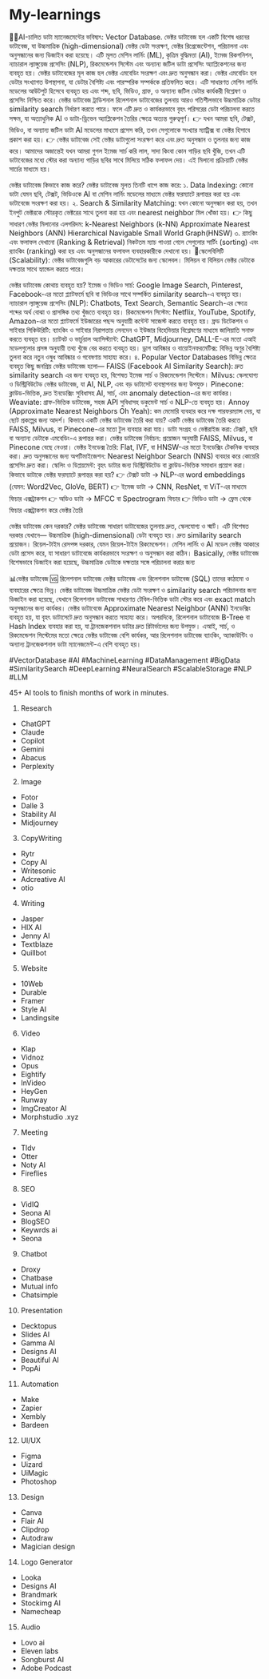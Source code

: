 # My-learnings
🌟🌟AI-চালিত ডাটা ম্যানেজমেন্টের ভবিষ্যৎ: Vector Database.
ভেক্টর ডাটাবেজ হল একটি বিশেষ ধরনের ডাটাবেজ, যা উচ্চমাত্রিক (high-dimensional) ভেক্টর ডেটা সংরক্ষণ, ভেক্টর রিপ্রেজেন্টেশন, পরিচালনা এবং অনুসন্ধানের জন্য ডিজাইন করা হয়েছে। এটি মূলত মেশিন লার্নিং (ML), কৃত্রিম বুদ্ধিমত্তা (AI), ইমেজ রিকগনিশন, ন্যাচারাল ল্যাঙ্গুয়েজ প্রসেসিং (NLP), রিকমেন্ডেশন সিস্টেম এবং অন্যান্য জটিল ডাটা প্রসেসিং অ্যাপ্লিকেশনের জন্য ব্যবহৃত হয়।
ভেক্টর ডাটাবেজের মূল কাজ হল ভেক্টর এমবেডিং সংরক্ষণ এবং দ্রুত অনুসন্ধান করা। ভেক্টর এমবেডিং হল ডেটার সংখ্যাগত উপস্থাপনা, যা ডেটার বৈশিষ্ট্য এবং পারস্পরিক সম্পর্ককে প্রতিফলিত করে। এটি সাধারণত মেশিন লার্নিং মডেলের আউটপুট হিসেবে ব্যবহৃত হয় এবং শব্দ, ছবি, ভিডিও, গ্রাফ, ও অন্যান্য জটিল ডেটার কার্যকরী বিশ্লেষণ ও প্রসেসিং নিশ্চিত করে।
ভেক্টর ডাটাবেজ ট্রাডিশনাল রিলেশনাল ডাটাবেজের তুলনায় আরও গতিশীলভাবে উচ্চমাত্রিক ডেটার similarity search নির্ধারণ করতে পারে। ফলে এটি দ্রুত ও কার্যকরভাবে বৃহৎ পরিসরের ডেটা পরিচালনা করতে সক্ষম, যা অত্যাধুনিক AI ও ডাটা-ড্রিভেন অ্যাপ্লিকেশন তৈরির ক্ষেত্রে অত্যন্ত গুরুত্বপূর্ণ।
👉 যখন আমরা ছবি, টেক্সট, ভিডিও, বা অন্যান্য জটিল ডাটা AI মডেলের মাধ্যমে প্রসেস করি, তখন সেগুলোকে সংখ্যার ম্যাট্রিক্স বা ভেক্টর হিসাবে প্রকাশ করা হয়।
 👉 ভেক্টর ডাটাবেজ সেই ভেক্টর ডাটাগুলো সংরক্ষণ করে এবং দ্রুত অনুসন্ধান ও তুলনার জন্য কাজ করে।
আমাদের অজান্তেই যখন আমরা গুগল ইমেজ সার্চ করি লাল, সাদা কিংবা কোন গাড়ির  ছবি খুঁজি, তখন এটি ডাটাবেজের মধ্যে স্টোর করা অন্যান্য গাড়ির ছবির সাথে মিলিয়ে সঠিক ফলাফল দেয়। এই মিলানো প্রক্রিয়াটি ভেক্টর সার্চের মাধ্যমে হয়।

ভেক্টর ডাটাবেজ কিভাবে কাজ করে?
ভেক্টর ডাটাবেজ মূলত তিনটি ধাপে কাজ করে:
১. Data Indexing:
কোনো ডাটা যেমন ছবি, টেক্সট, ভিডিওকে AI বা মেশিন লার্নিং মডেলের মাধ্যমে ভেক্টর ফরম্যাটে রূপান্তর করা হয় এবং ডাটাবেজে সংরক্ষণ করা হয়।
২. Search & Similarity Matching:
যখন কোনো অনুসন্ধান করা হয়, তখন ইনপুট ভেক্টরকে স্টোরকৃত ভেক্টরের সাথে তুলনা করা হয় এবং nearest neighbor মিল খোঁজা হয়।
👉 কিছু সাধারণ ভেক্টর মিলানোর এলগরিদম:
k-Nearest Neighbors (k-NN)
Approximate Nearest Neighbors (ANN)
Hierarchical Navigable Small World Graph(HNSW)
৩. র‍্যাংকিং এবং ফলাফল দেখানো (Ranking & Retrieval)
নিকটতম ম্যাচ পাওয়া গেলে সেগুলোর সার্টিং (sorting) এবং র‍্যাংকিং (ranking) করা হয় এবং অনুসন্ধানের ফলাফল ব্যবহারকারীকে দেখানো হয়।
🔴স্কেলেবিলিটি (Scalability):
ভেক্টর ডাটাবেজগুলি বড় আকারের ডেটাসেটের জন্য স্কেলেবল। মিলিয়ন বা বিলিয়ন ভেক্টর ডেটাকে দক্ষতার সাথে হ্যান্ডেল করতে পারে।

ভেক্টর ডাটাবেজ কোথায় ব্যবহৃত হয়?
ইমেজ ও ভিডিও সার্চ: Google Image Search, Pinterest, Facebook-এর মতো প্ল্যাটফর্মে ছবি বা ভিডিওর সাথে সম্পর্কিত similarity search-এ ব্যবহৃত হয়।
ন্যাচারাল ল্যাঙ্গুয়েজ প্রসেসিং (NLP): Chatbots, Text Search, Semantic Search-এর ক্ষেত্রে শব্দের অর্থ বোঝা ও প্রাসঙ্গিক তথ্য খুঁজতে ব্যবহৃত হয়।
রিকমেন্ডেশন সিস্টেম: Netflix, YouTube, Spotify, Amazon-এর মতো প্ল্যাটফর্মে ইউজারের পছন্দ অনুযায়ী কন্টেন্ট সাজেস্ট করতে ব্যবহৃত হয়।
ফ্রড ডিটেকশন ও সাইবার সিকিউরিটি: ব্যাংকিং ও সাইবার নিরাপত্তায় লেনদেন ও ইউজার বিহেভিয়ার বিশ্লেষণের মাধ্যমে জালিয়াতি সনাক্ত করতে ব্যবহৃত হয়।
চ্যাটবট ও ভার্চুয়াল অ্যাসিস্ট্যান্ট: ChatGPT, Midjourney, DALL-E-এর মতো এআই মডেলগুলোর প্রসঙ্গ অনুযায়ী তথ্য খুঁজে বের করতে ব্যবহৃত হয়।
ড্রাগ আবিষ্কার ও বায়োইনফরমেটিক্স: বিভিন্ন অণুর বৈশিষ্ট্য তুলনা করে নতুন ওষুধ আবিষ্কার ও গবেষণায় সাহায্য করে।
৪. Popular Vector Databases
বিভিন্ন ক্ষেত্রে ব্যবহৃত কিছু জনপ্রিয় ভেক্টর ডাটাবেজ হলো—
FAISS (Facebook AI Similarity Search): দ্রুত similarity search এর জন্য ব্যবহৃত হয়, বিশেষত ইমেজ সার্চ ও রিকমেন্ডেশন সিস্টেমে।
Milvus: স্কেলযোগ্য ও ডিস্ট্রিবিউটেড ভেক্টর ডাটাবেজ, যা AI, NLP, এবং বড় ডাটাসেট ব্যবস্থাপনার জন্য উপযুক্ত।
Pinecone: ক্লাউড-ভিত্তিক, দ্রুত ইনডেক্সিং সুবিধাসহ AI, সার্চ, এবং anomaly detection-এর জন্য কার্যকর।
Weaviate: গ্রাফ-ভিত্তিক ডাটাবেজ, সহজ API সুবিধাসহ ডকুমেন্ট সার্চ ও NLP-তে ব্যবহৃত হয়।
Annoy (Approximate Nearest Neighbors Oh Yeah): কম মেমোরি ব্যবহার করে দক্ষ পারফরম্যান্স দেয়, যা ছোট প্রকল্পের জন্য আদর্শ।
কিভাবে একটি ভেক্টর ডাটাবেজ তৈরি করা যায়?
একটি ভেক্টর ডাটাবেজ তৈরি করতে FAISS, Milvus, বা Pinecone-এর মতো টুল ব্যবহার করা যায়।
ডাটা সংগ্রহ ও ভেক্টরাইজ করা: টেক্সট, ছবি বা অন্যান্য ডেটাকে এমবেডিং-এ রূপান্তর করা।
ভেক্টর ডাটাবেজ নির্বাচন: প্রয়োজন অনুযায়ী FAISS, Milvus, বা Pinecone বেছে নেওয়া।
ভেক্টর ইনডেক্স তৈরি: Flat, IVF, বা HNSW-এর মতো ইনডেক্সিং টেকনিক ব্যবহার করা।
দ্রুত অনুসন্ধানের জন্য অপটিমাইজেশন: Nearest Neighbor Search (NNS) ব্যবহার করে কোয়েরি প্রসেসিং দ্রুত করা।
স্কেলিং ও ডিপ্লয়মেন্ট: বৃহৎ ডাটার জন্য ডিস্ট্রিবিউটেড বা ক্লাউড-ভিত্তিক সমাধান প্রয়োগ করা।
কিভাবে ডাটাকে ভেক্টর ফরম্যাটে রূপান্তর করা হয়?
👉 টেক্সট ডাটা → NLP-এর word embeddings (যেমন: Word2Vec, GloVe, BERT)
 👉 ইমেজ ডাটা → CNN, ResNet, বা ViT-এর মাধ্যমে ফিচার এক্সট্রাকশন
 👉 অডিও ডাটা → MFCC বা Spectrogram ফিচার
 👉 ভিডিও ডাটা → ফ্রেম থেকে ফিচার এক্সট্রাকশন করে ভেক্টর তৈরি

ভেক্টর ডাটাবেজ কেন দরকার?
ভেক্টর ডাটাবেজ সাধারণ ডাটাবেজের তুলনায় দ্রুত, স্কেলযোগ্য ও স্মার্ট। এটি বিশেষত দরকার যেখানে—
উচ্চমাত্রিক (high-dimensional) ডেটা ব্যবহৃত হয়।
দ্রুত similarity search প্রয়োজন।
রিয়েল-টাইম রেসপন্স দরকার, যেমন রিয়েল-টাইম রিকমেন্ডেশন।
মেশিন লার্নিং ও AI মডেল ভেক্টর আকারে ডেটা প্রসেস করে, যা সাধারণ ডাটাবেজে কার্যকরভাবে সংরক্ষণ ও অনুসন্ধান করা কঠিন।
Basically, ভেক্টর ডাটাবেজ বিশেষভাবে ডিজাইন করা হয়েছে, উচ্চমাত্রিক ডেটাকে দক্ষতার সঙ্গে পরিচালনা করার জন্য

📊ভেক্টর ডাটাবেজ 🆚 রিলেশনাল ডাটাবেজ
ভেক্টর ডাটাবেজ এবং রিলেশনাল ডাটাবেজ (SQL) তাদের কাঠামো ও ব্যবহারের ক্ষেত্রে ভিন্ন। ভেক্টর ডাটাবেজ উচ্চমাত্রিক ভেক্টর ডেটা সংরক্ষণ ও similarity search পরিচালনার জন্য ডিজাইন করা হয়েছে, যেখানে রিলেশনাল ডাটাবেজ সাধারণত টেবিল-ভিত্তিক ডাটা স্টোর করে এবং exact match অনুসন্ধানের জন্য কার্যকর।
ভেক্টর ডাটাবেজে Approximate Nearest Neighbor (ANN) ইনডেক্সিং ব্যবহৃত হয়, যা বৃহৎ ডাটাসেটে দ্রুত অনুসন্ধান করতে সাহায্য করে। অপরদিকে, রিলেশনাল ডাটাবেজে B-Tree বা Hash Index ব্যবহার করা হয়, যা ট্রানজেকশনাল ডাটার দ্রুত রিটার্ভালের জন্য উপযুক্ত।
এআই, সার্চ, ও রিকমেন্ডেশন সিস্টেমের মতো ক্ষেত্রে ভেক্টর ডাটাবেজ বেশি কার্যকর, আর রিলেশনাল ডাটাবেজ ব্যাংকিং, অ্যাকাউন্টিং ও অন্যান্য ট্রানজেকশনাল ডাটা ম্যানেজমেন্ট-এ বেশি ব্যবহৃত হয়।

#VectorDatabase #AI #MachineLearning #DataManagement #BigData #SimilaritySearch #DeepLearning #NeuralSearch #ScalableStorage #NLP #LLM


45+ AI tools to finish months of work in minutes.

1. Research

- ChatGPT
- Claude 
- Copilot
- Gemini
- Abacus
- Perplexity 

2. Image

- Fotor
- Dalle 3
- Stability AI
- Midjourney

3. CopyWriting

- Rytr
- Copy AI
- Writesonic
- Adcreative AI
- otio

4. Writing

- Jasper
- HIX AI
- Jenny AI
- Textblaze
- Quillbot

5. Website

- 10Web
- Durable
- Framer
- Style AI
- Landingsite

6. Video

- Klap
- Vidnoz 
- Opus
- Eightify
- InVideo
- HeyGen
- Runway
- ImgCreator AI
- Morphstudio .xyz

7. Meeting

- Tldv
- Otter
- Noty AI
- Fireflies

8. SEO

- VidIQ
- Seona AI
- BlogSEO
- Keywrds ai
- Seona

9. Chatbot

- Droxy
- Chatbase
- Mutual info
- Chatsimple

10. Presentation

- Decktopus
- Slides AI
- Gamma AI
- Designs AI
- Beautiful AI
- PopAi

11. Automation

- Make
- Zapier
- Xembly
- Bardeen

12. UI/UX

- Figma
- Uizard
- UiMagic
- Photoshop

13. Design

- Canva
- Flair AI
- Clipdrop
- Autodraw
- Magician design

14. Logo Generator

- Looka
- Designs AI
- Brandmark
- Stockimg AI
- Namecheap

15. Audio

- Lovo ai
- Eleven labs
- Songburst AI
- Adobe Podcast